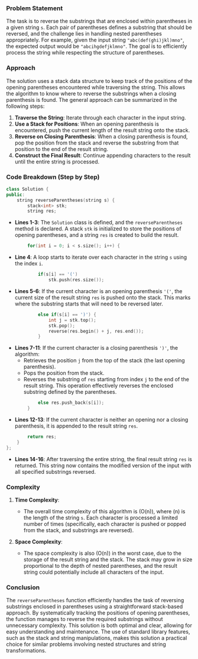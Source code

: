 
### Problem Statement
The task is to reverse the substrings that are enclosed within parentheses in a given string `s`. Each pair of parentheses defines a substring that should be reversed, and the challenge lies in handling nested parentheses appropriately. For example, given the input string `"abc(def(ghi)jkl)mno"`, the expected output would be `"abcihgdefjklmno"`. The goal is to efficiently process the string while respecting the structure of parentheses.

### Approach
The solution uses a stack data structure to keep track of the positions of the opening parentheses encountered while traversing the string. This allows the algorithm to know where to reverse the substrings when a closing parenthesis is found. The general approach can be summarized in the following steps:

1. **Traverse the String**: Iterate through each character in the input string.
2. **Use a Stack for Positions**: When an opening parenthesis is encountered, push the current length of the result string onto the stack.
3. **Reverse on Closing Parenthesis**: When a closing parenthesis is found, pop the position from the stack and reverse the substring from that position to the end of the result string.
4. **Construct the Final Result**: Continue appending characters to the result until the entire string is processed.

### Code Breakdown (Step by Step)

```cpp
class Solution {
public:
    string reverseParentheses(string s) {
        stack<int> stk;
        string res;
```
- **Lines 1-3**: The `Solution` class is defined, and the `reverseParentheses` method is declared. A stack `stk` is initialized to store the positions of opening parentheses, and a string `res` is created to build the result.

```cpp
        for(int i = 0; i < s.size(); i++) {
```
- **Line 4**: A loop starts to iterate over each character in the string `s` using the index `i`.

```cpp
            if(s[i] == '(') 
                stk.push(res.size());
```
- **Lines 5-6**: If the current character is an opening parenthesis `'('`, the current size of the result string `res` is pushed onto the stack. This marks where the substring starts that will need to be reversed later.

```cpp
            else if(s[i] == ')') {
                int j = stk.top();
                stk.pop();
                reverse(res.begin() + j, res.end());
            }
```
- **Lines 7-11**: If the current character is a closing parenthesis `')'`, the algorithm:
  - Retrieves the position `j` from the top of the stack (the last opening parenthesis).
  - Pops the position from the stack.
  - Reverses the substring of `res` starting from index `j` to the end of the result string. This operation effectively reverses the enclosed substring defined by the parentheses.

```cpp
            else res.push_back(s[i]);
        }
```
- **Lines 12-13**: If the current character is neither an opening nor a closing parenthesis, it is appended to the result string `res`.

```cpp
        return res;
    }
};
```
- **Lines 14-16**: After traversing the entire string, the final result string `res` is returned. This string now contains the modified version of the input with all specified substrings reversed.

### Complexity
1. **Time Complexity**: 
   - The overall time complexity of this algorithm is \(O(n)\), where \(n\) is the length of the string `s`. Each character is processed a limited number of times (specifically, each character is pushed or popped from the stack, and substrings are reversed).
  
2. **Space Complexity**: 
   - The space complexity is also \(O(n)\) in the worst case, due to the storage of the result string and the stack. The stack may grow in size proportional to the depth of nested parentheses, and the result string could potentially include all characters of the input.

### Conclusion
The `reverseParentheses` function efficiently handles the task of reversing substrings enclosed in parentheses using a straightforward stack-based approach. By systematically tracking the positions of opening parentheses, the function manages to reverse the required substrings without unnecessary complexity. This solution is both optimal and clear, allowing for easy understanding and maintenance. The use of standard library features, such as the stack and string manipulations, makes this solution a practical choice for similar problems involving nested structures and string transformations.